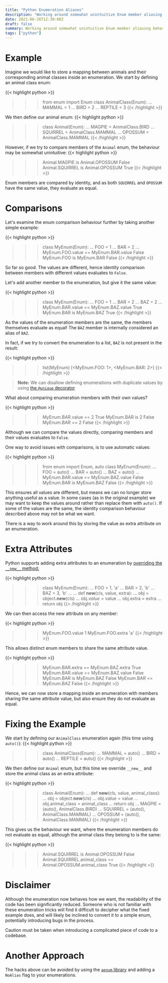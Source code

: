 ```yaml
---
title: "Python Enumeration Aliases"
description: "Working around somewhat unintuitive Enum member aliasing behaviour in Python"
date: 2021-06-26T12:30:00Z
draft: false
summary: Working around somewhat unintuitive Enum member aliasing behaviour in Python
tags: ["python"]
---
```


# Example

Imagine we would like to store a mapping between animals and their corresponding animal classes inside an enumeration.
We start by defining an animal class enum:

{{< highlight python >}}
>>> from enum import Enum
>>> class AnimalClass(Enum):
...    MAMMAL = 1
...    BIRD = 2
...    REPTILE = 3
{{< /highlight >}}

We then define our animal enum:
{{< highlight python >}}
>>> class Animal(Enum):
...    MAGPIE = AnimalClass.BIRD
...    SQUIRREL = AnimalClass.MAMMAL
...    OPOSSUM = AnimalClass.MAMMAL
{{< /highlight >}}

However, if we try to compare members of the `Animal` enum, the behaviour may be somewhat unintuitive:
{{< highlight python >}}
>>> Animal.MAGPIE is Animal.OPOSSUM
False
>>> Animal.SQUIRREL is Animal.OPOSSUM
True
{{< /highlight >}}

Enum members are compared by identity, and as both `SQUIRREL` and `OPOSSUM` have the same value, they evaluate as equal.

# Comparisons

Let's examine the enum comparison behaviour further by taking another simple example:

{{< highlight python >}}
>>> class MyEnum(Enum):
...     FOO = 1
...     BAR = 2
...
>>> MyEnum.FOO.value == MyEnum.BAR.value
False
>>> MyEnum.FOO is MyEnum.BAR
False
{{< /highlight >}}

So far so good. The values are different, hence identity comparison between members with different values evaluates to `False`.

Let's add another member to the enumeration, but give it the same value:

{{< highlight python >}}
>>> class MyEnum(Enum):
...     FOO = 1
...     BAR = 2
...     BAZ = 2
...
>>> MyEnum.BAR.value == MyEnum.BAZ.value
True
>>> MyEnum.BAR is MyEnum.BAZ
True
{{< /highlight >}}

As the values of the enumeration members are the same, the members themselves evaluate as equal! The `BAZ` member is internally
considered an alias of `BAZ`.

In fact, if we try to convert the enumeration to a list, `BAZ` is not present in the result:

{{< highlight python >}}
>>> list(MyEnum)
[<MyEnum.FOO: 1>, <MyEnum.BAR: 2>]
{{< /highlight >}}

> __Note:__ We can disallow defining enumerations with duplicate values by using [the `@unique` decorator][unique-decorator]

What about comparing enumeration members with their own values?

{{< highlight python >}}
>>> MyEnum.BAR.value == 2
True
>>> MyEnum.BAR is 2
False
>>> MyEnum.BAR == 2
False
{{< /highlight >}}

Although we can compare the values directly, comparing members and their values evaluates to `False`.

One way to avoid issues with comparisons, is to use automatic values:

{{< highlight python >}}
>>> from enum import Enum, auto
>>> class MyEnum(Enum):
...     FOO = auto()
...     BAR = auto()
...     BAZ = auto()
...
>>> MyEnum.BAR.value == MyEnum.BAZ.value
False
>>> MyEnum.BAR is MyEnum.BAZ
False
{{< /highlight >}}

This ensures all values are different, but means we can no longer store anything useful as a value.
In some cases (as in the original example) we may want to keep the values around rather than replace them with `auto()`.
If some of the values are the same, the identity comparison behaviour described above may not be what we want.

There is a way to work around this by storing the value as extra attribute on an enumeration.

# Extra Attributes

Python supports adding extra attributes to an enumeration by [overriding the `__new__` method:][custom-new]

{{< highlight python >}}
>>> class MyEnum(Enum):
...    FOO = 1, 'a'
...    BAR = 2, 'b'
...    BAZ = 3, 'b'
...
...    def __new__(cls, value, extra):
...        obj = object.__new__(cls)
...        obj._value_ = value
...        obj.extra = extra
...        return obj
{{< /highlight >}}

We can then access the new attribute on any member:

{{< highlight python >}}
>>> MyEnum.FOO.value
1
>>> MyEnum.FOO.extra
'a'
{{< /highlight >}}

This allows distinct enum members to share the same attribute value.

{{< highlight python >}}
>>> MyEnum.BAR.extra == MyEnum.BAZ.extra
True
>>> MyEnum.BAR.value == MyEnum.BAZ.value
False
>>> MyEnum.BAR is MyEnum.BAZ
False
>>> MyEnum.BAR == MyEnum.BAZ
False
{{< /highlight >}}

Hence, we can now store a mapping inside an enumeration with members sharing the same attribute value, but also ensure
they do not evaluate as equal.

# Fixing the Example

We start by defining our `AnimalClass` enumeration again (this time using `auto()`):
{{< highlight python >}}
>>> class AnimalClass(Enum):
...    MAMMAL = auto()
...    BIRD = auto()
...    REPTILE = auto()
{{< /highlight >}}

We then define our `Animal` enum, but this time we override `__new__` and store the animal class as an extra attribute:

{{< highlight python >}}
>>> class Animal(Enum):
...     def __new__(cls, value, animal_class):
...         obj = object.__new__(cls)
...         obj._value_ = value
...         obj.animal_class = animal_class
...         return obj
...     MAGPIE = (auto(), AnimalClass.BIRD)
...     SQUIRREL = (auto(), AnimalClass.MAMMAL)
...     OPOSSUM = (auto(), AnimalClass.MAMMAL)
{{< /highlight >}}

This gives us the behaviour we want, where the enumeration members do not evaluate as equal, although the animal class they belong to is the same:

{{< highlight python >}}
>>> Animal.SQUIRREL is Animal.OPOSSUM
False
>>> Animal.SQUIRREL.animal_class == Animal.OPOSSUM.animal_class
True
{{< /highlight >}}

# Disclaimer

Although the enumeration now behaves how we want, the readability of the code has been significantly reduced. Someone who is not familiar with these
enumeration tricks will find it difficult to decipher what the fixed example does, and will likely be inclined to convert it to a
simple enum, potentially introducing bugs in the process.

Caution must be taken when introducing a complicated piece of code to a codebase.

# Another Approach

The hacks above can be avoided by using the [`aenum` library][aenum] and adding a `NoAlias` flag to your enumerations.

[unique-decorator]: https://docs.python.org/3/library/enum.html#enum.unique
[custom-new]: https://docs.python.org/3/library/enum.html#using-a-custom-new
[aenum]: https://pypi.org/project/aenum/

